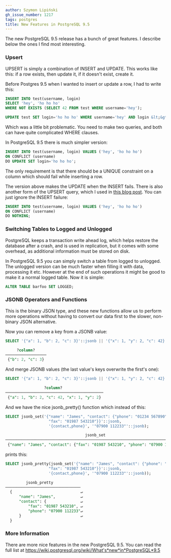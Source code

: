 ```yaml
---
author: Szymon Lipiński
gh_issue_number: 1217
tags: postgres
title: New Features in PostgreSQL 9.5
---
```


The new PostgreSQL 9.5 release has a bunch of great features. I describe below the ones I find most interesting.

### Upsert

UPSERT is simply a combination of INSERT and UPDATE. This works like this: if a row exists, then update it, if it doesn't exist, create it.

Before Postgres 9.5 when I wanted to insert or update a row, I had to write this:

```sql
INSERT INTO test(username, login)
SELECT 'hey', 'ho ho ho'
WHERE NOT EXISTS (SELECT 42 FROM test WHERE username='hey');

UPDATE test SET login='ho ho ho' WHERE username='hey' AND login &lt;&gt; 'ho ho ho';
```

Which was a little bit problematic. You need to make two queries, and both can have quite complicated WHERE clauses.

In PostgreSQL 9.5 there is much simpler version:

```sql
INSERT INTO test(username, login) VALUES ('hey', 'ho ho ho')
ON CONFLICT (username)
DO UPDATE SET login='ho ho ho';
```

The only requirement is that there should be a UNIQUE constraint on a column which should fail while inserting a row.

The version above makes the UPDATE when the INSERT fails. There is also another form of the UPSERT query, which I used in [this blog post](/2016/03/loading-json-files-into-postgresql-95.html).
You can just ignore the INSERT failure:

```sql
INSERT INTO test(username, login) VALUES ('hey', 'ho ho ho')
ON CONFLICT (username)
DO NOTHING;
```

### Switching Tables to Logged and Unlogged

PostgreSQL keeps a transaction write ahead log, which helps restore the
  database after a crash, and is used in replication, but it comes with some
  overhead, as additional information must be stored on disk.

In PostgreSQL 9.5 you can simply switch a table from logged to unlogged. The unlogged version can be much faster when filling it with data, processing it etc. However at the end of such operations it might be good to make it a normal logged table. Now it is simple:

```sql
ALTER TABLE barfoo SET LOGGED;
```

### JSONB Operators and Functions

This is the binary JSON type, and these new functions allow us to perform
  more operations without having to convert our data first to the slower,
  non-binary JSON alternative.

Now you can remove a key from a JSONB value:

```sql
SELECT '{"a": 1, "b": 2, "c": 3}'::jsonb || '{"x": 1, "y": 2, "c": 42}'::jsonb;

     ?column?
──────────────────
 {"b": 2, "c": 3}
```

And merge JSONB values (the last value's keys overwrite the first's one):

```sql
SELECT '{"a": 1, "b": 2, "c": 3}'::jsonb || '{"x": 1, "y": 2, "c": 42}'::jsonb;

                 ?column?
───────────────────────────────────────────
 {"a": 1, "b": 2, "c": 42, "x": 1, "y": 2}
```

And we have the nice jsonb_pretty() function which instead of this:

```sql
SELECT jsonb_set('{"name": "James", "contact": {"phone": "01234 567890",
                   "fax": "01987 543210"}}'::jsonb,
                   '{contact,phone}', '"07900 112233"'::jsonb);

                                   jsonb_set
────────────────────────────────────────────────────────────────────────────────
 {"name": "James", "contact": {"fax": "01987 543210", "phone": "07900 112233"}}
```

prints this:

```sql
SELECT jsonb_pretty(jsonb_set('{"name": "James", "contact": {"phone": "01234 567890",
                   "fax": "01987 543210"}}'::jsonb,
                   '{contact,phone}', '"07900 112233"'::jsonb));

         jsonb_pretty
─────────────────────────────────
  {                              ↵
      "name": "James",           ↵
      "contact": {               ↵
          "fax": "01987 543210", ↵
          "phone": "07900 112233"↵
      }                          ↵
  }
```

### More Information

There are more nice features in the new PostgreSQL 9.5. You can read the full list at https://wiki.postgresql.org/wiki/What's*new*in*PostgreSQL*9.5
